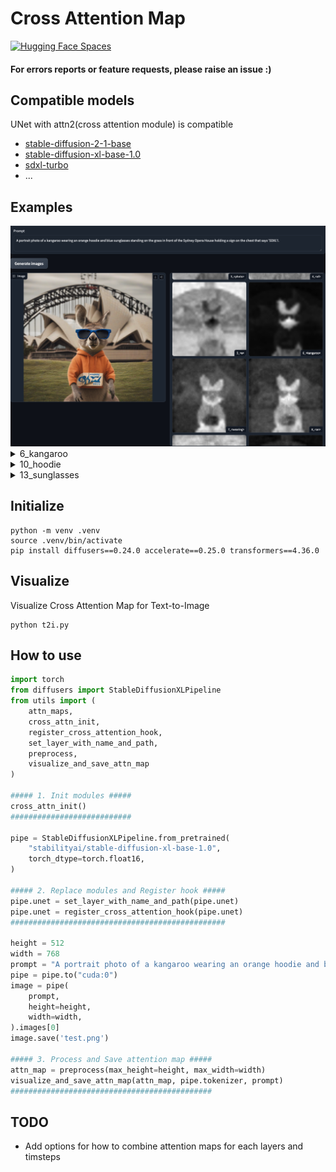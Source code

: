 # Cross Attention Map

[![Hugging Face Spaces](https://img.shields.io/badge/%F0%9F%A4%97%20Hugging%20Face-Spaces-blue)](https://huggingface.co/spaces/We-Want-GPU/diffusers-cross-attention-map-SDXL-t2i)
#### For errors reports or feature requests, please raise an issue :)


## Compatible models
UNet with attn2(cross attention module) is compatible
- [stable-diffusion-2-1-base](https://huggingface.co/stabilityai/stable-diffusion-2-1-base)
- [stable-diffusion-xl-base-1.0](https://huggingface.co/stabilityai/stable-diffusion-xl-base-1.0)
- [sdxl-turbo](https://huggingface.co/stabilityai/sdxl-turbo)
- ...


## Examples

<!-- <img src="./assets/t2i.png" alt="attn_map">
<img src="./assets/attn_maps.png" alt="attn_map"> -->
<img src="./assets/hf_spaces.png" alt="hf_spaces">

<details>
<summary>6_kangaroo</summary>
<div markdown="1">

<img src="./assets/6_<kangaroo>.png" alt="6_kangaroo">

</div>
</details>


<details>
<summary>10_hoodie</summary>
<div markdown="1">

<img src="./assets/10_<hoodie>.png" alt="10_hoodie">

</div>
</details>


<details>
<summary>13_sunglasses</summary>
<div markdown="1">

<img src="./assets/13_<sunglasses>.png" alt="13_sunglasses">

</div>
</details>





## Initialize
```shell
python -m venv .venv
source .venv/bin/activate
pip install diffusers==0.24.0 accelerate==0.25.0 transformers==4.36.0
```

## Visualize
Visualize Cross Attention Map for Text-to-Image
```shell
python t2i.py
```

## How to use
```python
import torch
from diffusers import StableDiffusionXLPipeline
from utils import (
    attn_maps,
    cross_attn_init,
    register_cross_attention_hook,
    set_layer_with_name_and_path,
    preprocess,
    visualize_and_save_attn_map
)

##### 1. Init modules #####
cross_attn_init()
###########################

pipe = StableDiffusionXLPipeline.from_pretrained(
    "stabilityai/stable-diffusion-xl-base-1.0",
    torch_dtype=torch.float16,
)

##### 2. Replace modules and Register hook #####
pipe.unet = set_layer_with_name_and_path(pipe.unet)
pipe.unet = register_cross_attention_hook(pipe.unet)
################################################

height = 512
width = 768
prompt = "A portrait photo of a kangaroo wearing an orange hoodie and blue sunglasses standing on the grass in front of the Sydney Opera House holding a sign on the chest that says 'SDXL'!."
pipe = pipe.to("cuda:0")
image = pipe(
    prompt,
    height=height,
    width=width,
).images[0]
image.save('test.png')

##### 3. Process and Save attention map #####
attn_map = preprocess(max_height=height, max_width=width)
visualize_and_save_attn_map(attn_map, pipe.tokenizer, prompt)
#############################################
```

## TODO
- Add options for how to combine attention maps for each layers and timsteps
